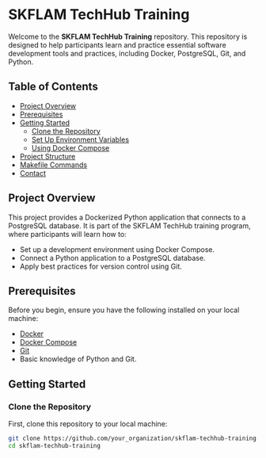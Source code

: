 # SKFLAM TechHub Training

Welcome to the **SKFLAM TechHub Training** repository. This repository is designed to help participants learn and practice essential software development tools and practices, including Docker, PostgreSQL, Git, and Python.

## Table of Contents

- [Project Overview](#project-overview)
- [Prerequisites](#prerequisites)
- [Getting Started](#getting-started)
  - [Clone the Repository](#clone-the-repository)
  - [Set Up Environment Variables](#set-up-environment-variables)
  - [Using Docker Compose](#using-docker-compose)
- [Project Structure](#project-structure)
- [Makefile Commands](#makefile-commands)
- [Contact](#contact)

## Project Overview

This project provides a Dockerized Python application that connects to a PostgreSQL database. It is part of the SKFLAM TechHub training program, where participants will learn how to:
- Set up a development environment using Docker Compose.
- Connect a Python application to a PostgreSQL database.
- Apply best practices for version control using Git.

## Prerequisites

Before you begin, ensure you have the following installed on your local machine:
- [Docker](https://docs.docker.com/get-docker/)
- [Docker Compose](https://docs.docker.com/compose/install/)
- [Git](https://git-scm.com/)
- Basic knowledge of Python and Git.

## Getting Started

### Clone the Repository

First, clone this repository to your local machine:

```bash
git clone https://github.com/your_organization/skflam-techhub-training.git
cd skflam-techhub-training
